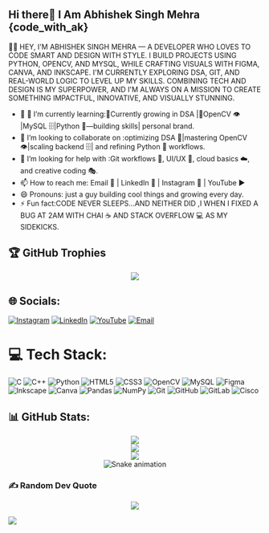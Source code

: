 ## Hi there👋 I Am Abhishek Singh Mehra {code_with_ak}

<!--
**Abhishek-Singh-mehra/Abhishek-Singh-mehra** is a ✨ _special_ ✨ repository because its `README.md` (this file) appears on your GitHub profile.-->
👨‍💻 HEY, I'M ABHISHEK SINGH MEHRA — A DEVELOPER WHO LOVES TO CODE SMART AND DESIGN WITH STYLE. I BUILD PROJECTS USING PYTHON, OPENCV, AND MYSQL, WHILE CRAFTING VISUALS WITH FIGMA, CANVA, AND INKSCAPE. I'M CURRENTLY EXPLORING DSA, GIT, AND REAL-WORLD LOGIC TO LEVEL UP MY SKILLS. COMBINING TECH AND DESIGN IS MY SUPERPOWER, AND I'M ALWAYS ON A MISSION TO CREATE SOMETHING IMPACTFUL, INNOVATIVE, AND VISUALLY STUNNING.
 
- 🌱 🔭 I’m currently learning:🚀Currently growing in DSA |🧠OpenCV 👁️ |MySQL 🗄️|Python 🐍—building skills| personal brand.
- 👯 I’m looking to collaborate on :optimizing DSA 🧠|mastering OpenCV 👁️|scaling backend 🗄️| and refining Python 🐍 workflows.
- 🤔 I’m looking for help with :Git workflows 🔧, UI/UX 🎨, cloud basics ☁️, and creative coding 🎭.
- 📫 How to reach me: Email 📧 | LinkedIn 🔗 | Instagram 📸 | YouTube ▶️
- 😄 Pronouns: just a guy building cool things and growing every day.
- ⚡ Fun fact:CODE NEVER SLEEPS...AND NEITHER DID ,I WHEN I FIXED A BUG AT 2AM WITH CHAI ☕ AND STACK OVERFLOW 💻 AS MY SIDEKICKS.

## 🏆 GitHub Trophies

<div align="center">

  <img src="https://github-profile-trophy.vercel.app/?username=Abhishek-Singh-mehra&theme=radical&no-frame=false&no-bg=false&margin-w=4" />
</div>

## 🌐 Socials:
[![Instagram](https://img.shields.io/badge/Instagram-%23E4405F.svg?logo=Instagram&logoColor=white)](https://instagram.com/_mehra18_)  [![LinkedIn](https://img.shields.io/badge/LinkedIn-%230077B5.svg?logo=linkedin&logoColor=white)](www.linkedin.com/in/abhishek-singh-mehra-)  [![YouTube](https://img.shields.io/badge/YouTube-%23FF0000.svg?logo=YouTube&logoColor=white)](https://www.youtube.com/@abhishekmehra246)  [![Email](https://img.shields.io/badge/Email-D14836?logo=gmail&logoColor=white)](mailto:12345abhishekmehra@gmail.com)


# 💻 Tech Stack:
![C](https://img.shields.io/badge/c-%2300599C.svg?style=for-the-badge&logo=c&logoColor=white) ![C++](https://img.shields.io/badge/c++-%2300599C.svg?style=for-the-badge&logo=c%2B%2B&logoColor=white) ![Python](https://img.shields.io/badge/python-3670A0?style=for-the-badge&logo=python&logoColor=ffdd54) ![HTML5](https://img.shields.io/badge/html5-%23E34F26.svg?style=for-the-badge&logo=html5&logoColor=white) ![CSS3](https://img.shields.io/badge/css3-%231572B6.svg?style=for-the-badge&logo=css3&logoColor=white) ![OpenCV](https://img.shields.io/badge/opencv-%23white.svg?style=for-the-badge&logo=opencv&logoColor=white) ![MySQL](https://img.shields.io/badge/mysql-4479A1.svg?style=for-the-badge&logo=mysql&logoColor=white) ![Figma](https://img.shields.io/badge/figma-%23F24E1E.svg?style=for-the-badge&logo=figma&logoColor=white) ![Inkscape](https://img.shields.io/badge/Inkscape-e0e0e0?style=for-the-badge&logo=inkscape&logoColor=080A13) ![Canva](https://img.shields.io/badge/Canva-%2300C4CC.svg?style=for-the-badge&logo=Canva&logoColor=white) ![Pandas](https://img.shields.io/badge/pandas-%23150458.svg?style=for-the-badge&logo=pandas&logoColor=white) ![NumPy](https://img.shields.io/badge/numpy-%23013243.svg?style=for-the-badge&logo=numpy&logoColor=white) ![Git](https://img.shields.io/badge/git-%23F05033.svg?style=for-the-badge&logo=git&logoColor=white) ![GitHub](https://img.shields.io/badge/github-%23121011.svg?style=for-the-badge&logo=github&logoColor=white) ![GitLab](https://img.shields.io/badge/gitlab-%23181717.svg?style=for-the-badge&logo=gitlab&logoColor=white) ![Cisco](https://img.shields.io/badge/cisco-%23049fd9.svg?style=for-the-badge&logo=cisco&logoColor=black)
## 📊 GitHub Stats:

<div align="center">

  <img src="https://github-readme-stats.vercel.app/api?username=Abhishek-Singh-mehra&theme=dark&hide_border=false&include_all_commits=true&count_private=false" />
  <br/>
  <img src="https://nirzak-streak-stats.vercel.app/?user=Abhishek-Singh-mehra&theme=dark&hide_border=false" />
  <br/>
  <img src="https://github-readme-stats.vercel.app/api/top-langs/?username=Abhishek-Singh-mehra&theme=dark&hide_border=false&include_all_commits=true&count_private=false&layout=compact" />

</div>

<!-- Snake Game Repo View -->

<div align="center">
  <img src="https://profile-readme-generator.com/assets/snake.svg" alt="Snake animation" />
</div>



### ✍️ Random Dev Quote

<div align="center">

  <img src="https://quotes-github-readme.vercel.app/api?type=horizontal&theme=radical" />

</div>






[![](https://visitcount.itsvg.in/api?id=Abhishek-Singh-mehra&icon=2&color=0)](https://visitcount.itsvg.in)

<!-- Proudly created with GPRM ( https://gprm.itsvg.in ) -->
